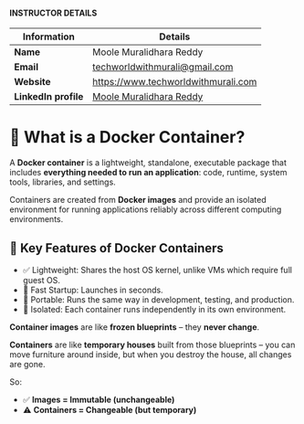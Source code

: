 #### INSTRUCTOR DETAILS

|  Information             | Details                                                                      |
|----------------------    |------------------------------------------------------------------------------|
| **Name**                 | Moole Muralidhara Reddy                                                      |
| **Email**                | techworldwithmurali@gmail.com                                                |
| **Website**              | https://www.techworldwithmurali.com               |
| **LinkedIn profile**     | [Moole Muralidhara Reddy](https://www.linkedin.com/in/moole-muralidhara-reddy) |


# 🐳 What is a Docker Container?

A **Docker container** is a lightweight, standalone, executable package that includes **everything needed to run an application**: code, runtime, system tools, libraries, and settings.

Containers are created from **Docker images** and provide an isolated environment for running applications reliably across different computing environments.

## 🧱 Key Features of Docker Containers

* ✅ Lightweight: Shares the host OS kernel, unlike VMs which require full guest OS.
* 🚀 Fast Startup: Launches in seconds.
* 🧩 Portable: Runs the same way in development, testing, and production.
* 🔐 Isolated: Each container runs independently in its own environment.

**Container images** are like **frozen blueprints** – they **never change**.

**Containers** are like **temporary houses** built from those blueprints – you can move furniture around inside, but when you destroy the house, all changes are gone.

So:

* ✅ **Images = Immutable (unchangeable)**
* ⚠️ **Containers = Changeable (but temporary)**

